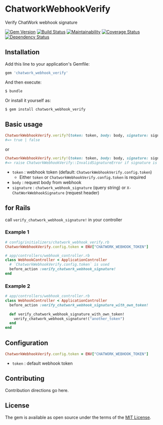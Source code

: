 # ChatworkWebhookVerify
Verify ChatWork webhook signature

[![Gem Version](https://badge.fury.io/rb/chatwork_webhook_verify.svg)](https://badge.fury.io/rb/chatwork_webhook_verify)
[![Build Status](https://travis-ci.org/sue445/chatwork_webhook_verify.svg?branch=master)](https://travis-ci.org/sue445/chatwork_webhook_verify)
[![Maintainability](https://api.codeclimate.com/v1/badges/d7ea5e910c29987c7c0e/maintainability)](https://codeclimate.com/github/sue445/chatwork_webhook_verify/maintainability)
[![Coverage Status](https://coveralls.io/repos/github/sue445/chatwork_webhook_verify/badge.svg?branch=master)](https://coveralls.io/github/sue445/chatwork_webhook_verify?branch=master)
[![Dependency Status](https://gemnasium.com/badges/github.com/sue445/chatwork_webhook_verify.svg)](https://gemnasium.com/github.com/sue445/chatwork_webhook_verify)

## Installation
Add this line to your application's Gemfile:

```ruby
gem 'chatwork_webhook_verify'
```

And then execute:
```bash
$ bundle
```

Or install it yourself as:
```bash
$ gem install chatwork_webhook_verify
```

## Basic usage
```ruby
ChatworkWebhookVerify.verify?(token: token, body: body, signature: signature)
#=> true | false
```

or 

```ruby
ChatworkWebhookVerify.verify!(token: token, body: body, signature: signature)
#=> raise ChatworkWebhookVerify::InvalidSignatureError if signature is invalid
```

* `token` : webhook token (default: `ChatworkWebhookVerify.config.token`)
  * Either `token` or `ChatworkWebhookVerify.config.token` is required
* `body` : request body from webhook
* `signature` : `chatwork_webhook_signature` (query string) or `X-ChatWorkWebhookSignature` (request header)

## for Rails
call `verify_chatwork_webhook_signature!` in your controller

### Example 1
```ruby
# config/initializers/chatwork_webhook_verify.rb
ChatworkWebhookVerify.config.token = ENV["CHATWORK_WEBHOOK_TOKEN"]
```

```ruby
# app/controllers/webhook_controller.rb
class WebhookController < ApplicationController
  # `ChatworkWebhookVerify.config.token` is used
  before_action :verify_chatwork_webhook_signature!
end
```

### Example 2
```ruby
# app/controllers/webhook_controller.rb
class WebhookController < ApplicationController
  before_action :verify_chatwork_webhook_signature_with_own_token!
  
  def verify_chatwork_webhook_signature_with_own_token!
    verify_chatwork_webhook_signature!("another_token")
  end
end
```

## Configuration
```ruby
ChatworkWebhookVerify.config.token = ENV["CHATWORK_WEBHOOK_TOKEN"]
```

* `token` : default webhook token

## Contributing
Contribution directions go here.

## License
The gem is available as open source under the terms of the [MIT License](https://opensource.org/licenses/MIT).
